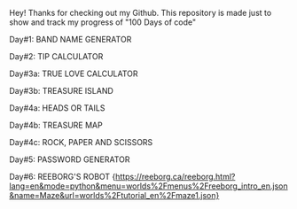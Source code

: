 Hey! Thanks for checking out my Github. This repository is made just to show and track my progress of "100 Days of code"

Day#1: BAND NAME GENERATOR

Day#2: TIP CALCULATOR

Day#3a: TRUE LOVE CALCULATOR

Day#3b: TREASURE ISLAND

Day#4a: HEADS OR TAILS

Day#4b: TREASURE MAP

Day#4c: ROCK, PAPER AND SCISSORS

Day#5: PASSWORD GENERATOR

Day#6: REEBORG'S ROBOT
       {https://reeborg.ca/reeborg.html?lang=en&mode=python&menu=worlds%2Fmenus%2Freeborg_intro_en.json&name=Maze&url=worlds%2Ftutorial_en%2Fmaze1.json}
